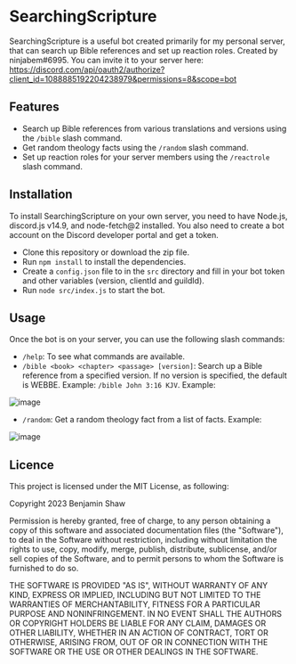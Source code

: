 # SearchingScripture

SearchingScripture is a useful bot created primarily for my personal server, that can search up Bible references and set up reaction roles. Created by ninjabem#6995.
You can invite it to your server here: https://discord.com/api/oauth2/authorize?client_id=1088885192204238979&permissions=8&scope=bot

## Features

- Search up Bible references from various translations and versions using the `/bible` slash command.
- Get random theology facts using the `/random` slash command.
- Set up reaction roles for your server members using the `/reactrole` slash command.

## Installation

To install SearchingScripture on your own server, you need to have Node.js, discord.js v14.9, and node-fetch@2 installed. You also need to create a bot account on the Discord developer portal and get a token.

- Clone this repository or download the zip file.
- Run `npm install` to install the dependencies.
- Create a `config.json` file to in the `src` directory and fill in your bot token and other variables (version, clientId and guildId).
- Run `node src/index.js` to start the bot.

## Usage

Once the bot is on your server, you can use the following slash commands:

- `/help`: To see what commands are available.
- `/bible <book> <chapter> <passage> [version]`: Search up a Bible reference from a specified version. If no version is specified, the default is WEBBE. Example: `/bible John 3:16 KJV`. Example:

![image](https://user-images.githubusercontent.com/78265132/230687605-1f56eac2-2259-4725-8690-ce90e0cc1386.png)

- `/random`: Get a random theology fact from a list of facts. Example:

![image](https://user-images.githubusercontent.com/78265132/230688190-740de17f-b248-4cfe-9ec2-f9ff22c56dfa.png)

## Licence
This project is licensed under the MIT License, as following:

Copyright 2023 Benjamin Shaw

Permission is hereby granted, free of charge, to any person obtaining a copy of this
software and associated documentation files (the "Software"), to deal in the Software
without restriction, including without limitation the rights to use, copy, modify,
merge, publish, distribute, sublicense, and/or sell copies of the Software, and to
permit persons to whom the Software is furnished to do so.

THE SOFTWARE IS PROVIDED "AS IS", WITHOUT WARRANTY OF ANY KIND, EXPRESS OR IMPLIED,
INCLUDING BUT NOT LIMITED TO THE WARRANTIES OF MERCHANTABILITY, FITNESS FOR A
PARTICULAR PURPOSE AND NONINFRINGEMENT. IN NO EVENT SHALL THE AUTHORS OR COPYRIGHT
HOLDERS BE LIABLE FOR ANY CLAIM, DAMAGES OR OTHER LIABILITY, WHETHER IN AN ACTION
OF CONTRACT, TORT OR OTHERWISE, ARISING FROM, OUT OF OR IN CONNECTION WITH THE
SOFTWARE OR THE USE OR OTHER DEALINGS IN THE SOFTWARE.
